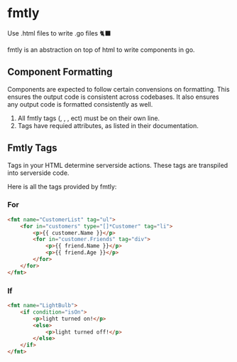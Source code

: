 # fmtly

Use .html files to write .go files 🐈‍⬛

fmtly is an abstraction on top of html to write components in go.

## Component Formatting

Components are expected to follow certain convensions on formatting.
This ensures the output code is consistent across codebases.
It also ensures any output code is formatted consistently as well.

1. All fmtly tags (<fmt>, <if>, <for>, ect) must be on their own line.
2. Tags have requied attributes, as listed in their documentation.

## Fmtly Tags

Tags in your HTML determine serverside actions.
These tags are transpiled into serverside code.

Here is all the tags provided by fmtly:

### For
```html
<fmt name="CustomerList" tag="ul">
    <for in="customers" type="[]*Customer" tag="li">
        <p>{{ customer.Name }}</p>
        <for in="customer.Friends" tag="div">
            <p>{{ friend.Name }}</p>
            <p>{{ friend.Age }}</p>
        </for>
    </for>
</fmt>
```


### If
```html
<fmt name="LightBulb">
    <if condition="isOn">
        <p>light turned on!</p>
        <else>
            <p>light turned off!</p>
        </else>
    </if>
</fmt>
```

